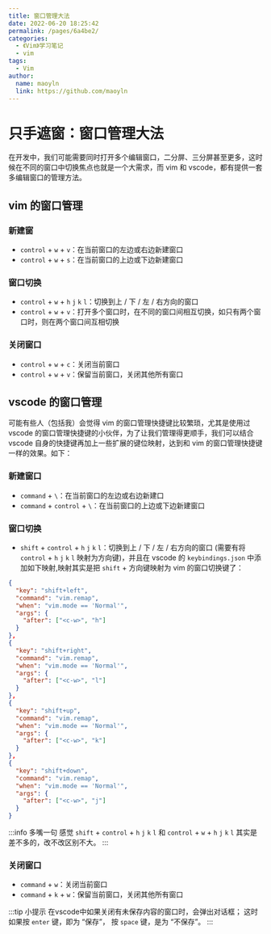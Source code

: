 ```yaml
---
title: 窗口管理大法
date: 2022-06-20 18:25:42
permalink: /pages/6a4be2/
categories:
  - 《Vim》学习笔记
  - vim
tags:
  - Vim
author:
  name: maoyln
  link: https://github.com/maoyln
---
```

# 只手遮窗：窗口管理大法

  在开发中，我们可能需要同时打开多个编辑窗口，二分屏、三分屏甚至更多，这时候在不同的窗口中切换焦点也就是一个大需求，而 vim 和 vscode，都有提供一套多编辑窗口的管理方法。
  
## vim 的窗口管理

  ### 新建窗
  - `control` + `w` + `v`：在当前窗口的左边或右边新建窗口
  - `control` + `w` + `s`：在当前窗口的上边或下边新建窗口
    
  ### 窗口切换
  - `control` + `w` + `h` `j` `k` `l`：切换到上 / 下 / 左 / 右方向的窗口
  - `control` + `w` + `v`：打开多个窗口时，在不同的窗口间相互切换，如只有两个窗口时，则在两个窗口间互相切换

  ### 关闭窗口
  - `control` + `w` + `c`：关闭当前窗口
  - `control` + `w` + `v`：保留当前窗口，关闭其他所有窗口

## vscode 的窗口管理
  可能有些人（包括我）会觉得 vim 的窗口管理快捷键比较繁琐，尤其是使用过 vscode 的窗口管理快捷键的小伙伴，为了让我们管理得更顺手，我们可以结合 vscode 自身的快捷键再加上一些扩展的键位映射，达到和 vim 的窗口管理快捷键一样的效果。如下：

  ### 新建窗口

  - `command` + `\`：在当前窗口的左边或右边新建口
  - `command` + `control` + `\`：在当前窗口的上边或下边新建窗口

  ### 窗口切换
  
  - `shift` + `control` + `h` `j` `k` `l`：切换到上 / 下 / 左 / 右方向的窗口 (需要有将 `control` + `h` `j` `k` `l` 映射为方向键)，并且在 vscode 的 `keybindings.json` 中添加如下映射,映射其实是把 `shift` + 方向键映射为 vim 的窗口切换键了：

  ```json
  {
    "key": "shift+left",
    "command": "vim.remap",
    "when": "vim.mode == 'Normal'",
    "args": {
      "after": ["<c-w>", "h"]
    }
  },
  {
    "key": "shift+right",
    "command": "vim.remap",
    "when": "vim.mode == 'Normal'",
    "args": {
      "after": ["<c-w>", "l"]
    }
  },
  {
    "key": "shift+up",
    "command": "vim.remap",
    "when": "vim.mode == 'Normal'",
    "args": {
      "after": ["<c-w>", "k"]
    }
  },
  {
    "key": "shift+down",
    "command": "vim.remap",
    "when": "vim.mode == 'Normal'",
    "args": {
      "after": ["<c-w>", "j"]
    }
  }
  ```
    
  :::info 多嘴一句
  感觉 `shift` + `control` + `h` `j` `k` `l` 和 `control` + `w` + `h` `j` `k` `l` 其实是差不多的，改不改区别不大。
  :::


  ### 关闭窗口
  - `command` + `w`：关闭当前窗口
  - `command` + `k` + `w`：保留当前窗口，关闭其他所有窗口 

:::tip 小提示
  在vscode中如果关闭有未保存内容的窗口时，会弹出对话框；
  这时如果按 `enter` 键，即为 “保存”， 
  按 `space` 键，是为 “不保存”。
:::